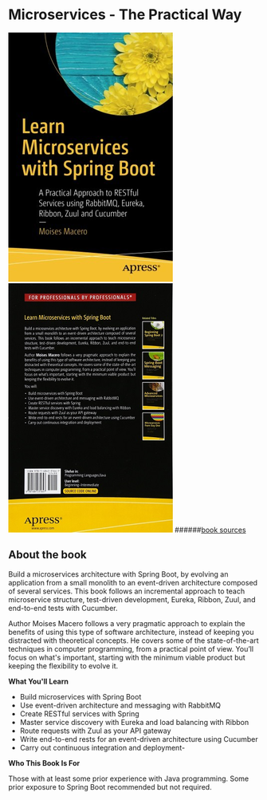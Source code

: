 # Microservices - The Practical Way

![Front](./assets/front.jpg "Book front")
![Back](./assets/back.jpg "Book front")
######[book sources](https://github.com/microservices-practical)

## About the book

Build a microservices architecture with Spring Boot, by evolving an application from a small monolith to an event-driven architecture composed of several services. This book follows an incremental approach to teach microservice structure, test-driven development, Eureka, Ribbon, Zuul, and end-to-end tests with Cucumber.

Author Moises Macero follows a very pragmatic approach to explain the benefits of using this type of software architecture, instead of keeping you distracted with theoretical concepts. He covers some of the state-of-the-art techniques in computer programming, from a practical point of view. You’ll focus on what's important, starting with the minimum viable product but keeping the flexibility to evolve it.

**What You'll Learn**

- Build microservices with Spring Boot
- Use event-driven architecture and messaging with RabbitMQ
- Create RESTful services with Spring
- Master service discovery with Eureka and load balancing with Ribbon
- Route requests with Zuul as your API gateway
- Write end-to-end rests for an event-driven architecture using Cucumber
- Carry out continuous integration and deployment-

**Who This Book Is For**

Those with at least some prior experience with Java programming. Some prior exposure to Spring Boot recommended but not required.